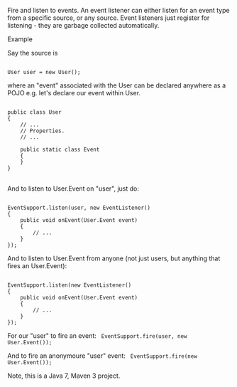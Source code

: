 Fire and listen to events.
An event listener can either listen for an event type from a specific source, or any source.
Event listeners just register for listening - they are garbage collected automatically.

Example

Say the source is

<code>
User user = new User();
</code>

where an "event" associated with the User can be declared anywhere as a POJO e.g. let's declare our event within User.

<pre>
<code>
public class User
{
    // ...
    // Properties.
    // ...
    
    public static class Event
    {
    }
}    
</code>
</pre>

And to listen to User.Event on "user", just do:

<code>
EventSupport.listen(user, new EventListener<User.Event>()
{
    public void onEvent(User.Event event)
    {
        // ...
    }
});
</code>

And to listen to User.Event from anyone (not just users, but anything that fires an User.Event):

<code>
EventSupport.listen(new EventListener<User.Event>()
{
    public void onEvent(User.Event event)
    {
        // ...
    }
});
</code>

For our "user" to fire an event:
<code>
EventSupport.fire(user, new User.Event());
</code>

And to fire an anonymoure "user" event:
<code>
EventSupport.fire(new User.Event());
</code>

Note, this is a Java 7, Maven 3 project.